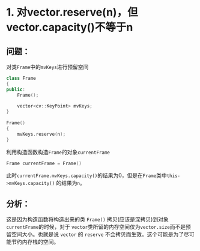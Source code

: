 # 1. 对vector.reserve(n)，但vector.capacity()不等于n
## 问题：
对类`Frame`中的`mvKeys`进行预留空间
```cpp
class Frame
{
public:
    Frame();
    
    vector<cv::KeyPoint> mvKeys;
}
        
Frame()
{
    mvKeys.reserve(n);
}
```
利用构造函数构造`Frame`的对象`currentFrame`
```cpp
Frame currentFrame = Frame()
```
此时`currentFrame.mvKeys.capacity()`的结果为0，但是在`Frame`类中`this->mvKeys.capacity()`
的结果为`n`。
## 分析：
这是因为构造函数将构造出来的类 `Frame()` 拷贝(应该是深拷贝)到对象 `currentFrame`的时候，对于
`vector`类所留的内存空间仅为`vector.size`而不是预留空间大小。也就是说 `vector` 的 `reserve`
不会拷贝而生效。这个可能是为了尽可能节约内存栈的空间。